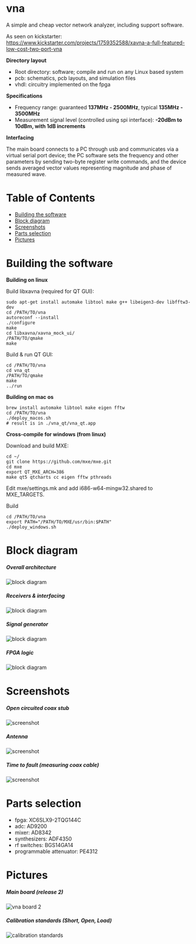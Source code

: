 



# vna
A simple and cheap vector network analyzer, including support software.

As seen on kickstarter:
https://www.kickstarter.com/projects/1759352588/xavna-a-full-featured-low-cost-two-port-vna

__Directory layout__

* Root directory: software; compile and run on any Linux based system
* pcb: schematics, pcb layouts, and simulation files
* vhdl: circuitry implemented on the fpga

__Specifications__

* Frequency range: guaranteed **137MHz - 2500MHz**, typical **135MHz - 3500MHz**
* Measurement signal level (controlled using spi interface): **-20dBm to 10dBm, with 1dB increments**

__Interfacing__

The main board connects to a PC through usb and communicates via a virtual serial port device; the PC software sets the frequency and other parameters by sending two-byte register write commands, and the device sends averaged vector values representing magnitude and phase of measured wave.

Table of Contents
=================
   * [Building the software](#building-the-software)
   * [Block diagram](#block-diagram)
   * [Screenshots](#screenshots)
   * [Parts selection](#parts-selection)
   * [Pictures](#pictures)

# Building the software

__Building on linux__

Build libxavna (required for QT GUI):
```
sudo apt-get install automake libtool make g++ libeigen3-dev libfftw3-dev
cd /PATH/TO/vna
autoreconf --install
./configure
make
cd libxavna/xavna_mock_ui/
/PATH/TO/qmake
make
```

Build & run QT GUI:
```
cd /PATH/TO/vna
cd vna_qt
/PATH/TO/qmake
make
../run
```

__Building on mac os__
```
brew install automake libtool make eigen fftw
cd /PATH/TO/vna
./deploy_macos.sh
# result is in ./vna_qt/vna_qt.app
```

__Cross-compile for windows (from linux)__

Download and build MXE:
```
cd ~/
git clone https://github.com/mxe/mxe.git
cd mxe
export QT_MXE_ARCH=386
make qt5 qtcharts cc eigen fftw pthreads
```
Edit mxe/settings.mk and add i686-w64-mingw32.shared to MXE_TARGETS.

Build
```
cd /PATH/TO/vna
export PATH="/PATH/TO/MXE/usr/bin:$PATH"
./deploy_windows.sh
```

# Block diagram

##### Overall architecture
![block diagram](pictures/overall_diagram.png)

##### Receivers & interfacing
![block diagram](pictures/vna_main.png)

##### Signal generator
![block diagram](pictures/vna_tx.png)

##### FPGA logic
![block diagram](pictures/fpga_logic.png)





# Screenshots

##### Open circuited coax stub

![screenshot](pictures/screenshot_new_coax.png)

##### Antenna

![screenshot](pictures/screenshot_new_antenna.png)

##### Time to fault (measuring coax cable)

![screenshot](pictures/screenshot_new_ttf.png)


# Parts selection
* fpga: XC6SLX9-2TQG144C 
* adc: AD9200
* mixer: AD8342
* synthesizers: ADF4350
* rf switches: BGS14GA14
* programmable attenuator: PE4312

# Pictures
##### Main board (release 2)
![vna board 2](pictures/main2_top.jpg)

##### Calibration standards (Short, Open, Load)
![calibration standards](pictures/calibration_standards.jpg)


